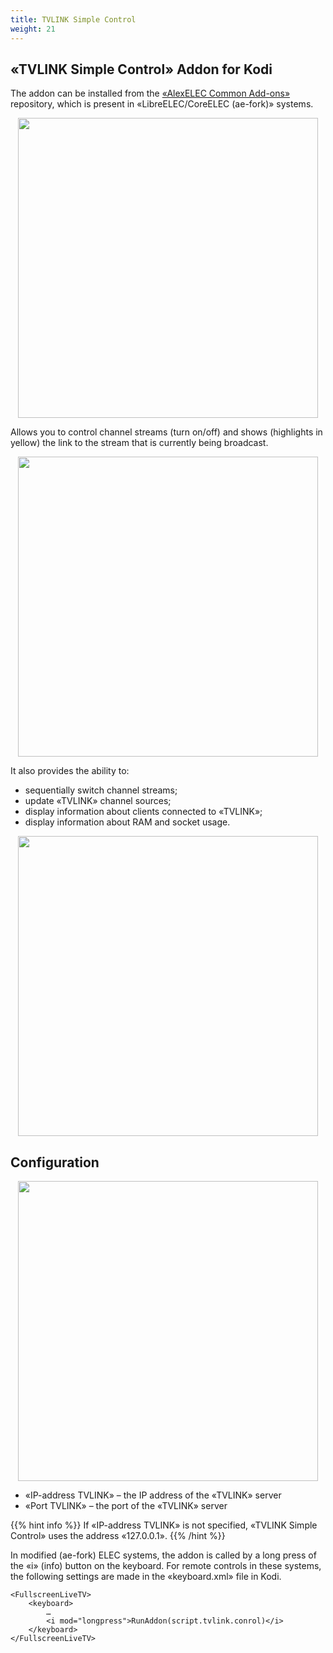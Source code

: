 ```yaml
---
title: TVLINK Simple Control
weight: 21
---
```


## «TVLINK Simple Control» Addon for Kodi

The addon can be installed from the <a target='_blank' href="https://github.com/AlexELEC/repo-21/tree/master/Omega/common">«AlexELEC Common Add-ons»</a> repository,
which is present in «LibreELEC/CoreELEC (ae-fork)» systems.

<p align="center">
  <a href="/tvlink/tvlink-control/01.png"><img src="/tvlink/tvlink-control/01.png" width="480"/></a>
</p>

Allows you to control channel streams (turn on/off) and shows (highlights in yellow) the link to the stream that is currently being broadcast.

<p align="center">
  <a href="/tvlink/tvlink-control/02.png"><img src="/tvlink/tvlink-control/02.png" width="480"/></a>
</p>

It also provides the ability to:

+ sequentially switch channel streams;
+ update «TVLINK» channel sources;
+ display information about clients connected to «TVLINK»;
+ display information about RAM and socket usage.

<p align="center">
  <a href="/tvlink/tvlink-control/03.png"><img src="/tvlink/tvlink-control/03.png" width="480"/></a>
</p>

## Configuration

<p align="center">
  <a href="/tvlink/tvlink-control/04.png"><img src="/tvlink/tvlink-control/04.png" width="480"/></a>
</p>

+ «IP-address TVLINK» – the IP address of the «TVLINK» server
+ «Port TVLINK» – the port of the «TVLINK» server

{{% hint info %}}
If «IP-address TVLINK» is not specified, «TVLINK Simple Control» uses the address «127.0.0.1».
{{% /hint %}}

In modified (ae-fork) ELEC systems, the addon is called by a long press of the «i» (info) button on the keyboard.
For remote controls in these systems, the following settings are made in the «keyboard.xml» file in Kodi.

    <FullscreenLiveTV>
        <keyboard>
            …
            <i mod="longpress">RunAddon(script.tvlink.conrol)</i>
        </keyboard>
    </FullscreenLiveTV>
